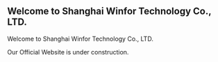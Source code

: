 ## Welcome to Shanghai Winfor Technology Co., LTD.

Welcome to Shanghai Winfor Technology Co., LTD.

Our Official Website is under construction.

